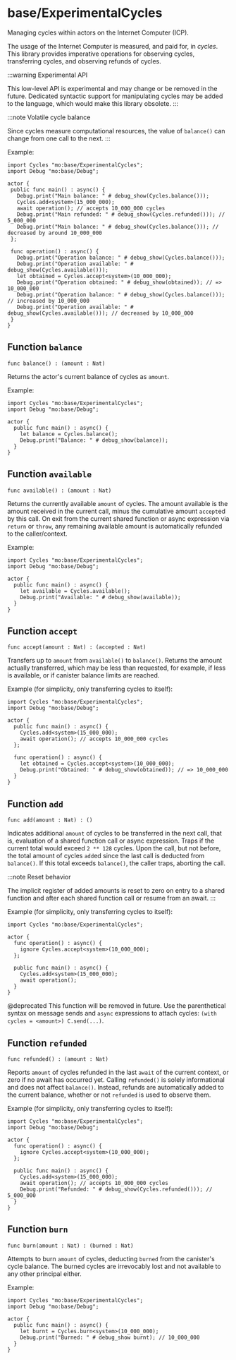 # base/ExperimentalCycles
Managing cycles within actors on the Internet Computer (ICP).

The usage of the Internet Computer is measured, and paid for, in _cycles_.
This library provides imperative operations for observing cycles, transferring cycles, and observing refunds of cycles.

:::warning Experimental API

This low-level API is experimental and may change or be removed in the future.
Dedicated syntactic support for manipulating cycles may be added to the language, which would make this library obsolete.
:::

:::note Volatile cycle balance

Since cycles measure computational resources, the value of `balance()` can change from one call to the next.
:::

Example:

```motoko no-repl
import Cycles "mo:base/ExperimentalCycles";
import Debug "mo:base/Debug";

actor {
 public func main() : async() {
   Debug.print("Main balance: " # debug_show(Cycles.balance()));
   Cycles.add<system>(15_000_000);
   await operation(); // accepts 10_000_000 cycles
   Debug.print("Main refunded: " # debug_show(Cycles.refunded())); // 5_000_000
   Debug.print("Main balance: " # debug_show(Cycles.balance())); // decreased by around 10_000_000
 };

 func operation() : async() {
   Debug.print("Operation balance: " # debug_show(Cycles.balance()));
   Debug.print("Operation available: " # debug_show(Cycles.available()));
   let obtained = Cycles.accept<system>(10_000_000);
   Debug.print("Operation obtained: " # debug_show(obtained)); // => 10_000_000
   Debug.print("Operation balance: " # debug_show(Cycles.balance())); // increased by 10_000_000
   Debug.print("Operation available: " # debug_show(Cycles.available())); // decreased by 10_000_000
 }
}
```

## Function `balance`
``` motoko no-repl
func balance() : (amount : Nat)
```

Returns the actor's current balance of cycles as `amount`.

Example:
```motoko no-repl
import Cycles "mo:base/ExperimentalCycles";
import Debug "mo:base/Debug";

actor {
  public func main() : async() {
    let balance = Cycles.balance();
    Debug.print("Balance: " # debug_show(balance));
  }
}
```

## Function `available`
``` motoko no-repl
func available() : (amount : Nat)
```

Returns the currently available `amount` of cycles.
The amount available is the amount received in the current call,
minus the cumulative amount `accept`ed by this call.
On exit from the current shared function or async expression via `return` or `throw`,
any remaining available amount is automatically refunded to the caller/context.

Example:
```motoko no-repl
import Cycles "mo:base/ExperimentalCycles";
import Debug "mo:base/Debug";

actor {
  public func main() : async() {
    let available = Cycles.available();
    Debug.print("Available: " # debug_show(available));
  }
}
```

## Function `accept`
``` motoko no-repl
func accept(amount : Nat) : (accepted : Nat)
```

Transfers up to `amount` from `available()` to `balance()`.
Returns the amount actually transferred, which may be less than
requested, for example, if less is available, or if canister balance limits are reached.

Example (for simplicity, only transferring cycles to itself):
```motoko no-repl
import Cycles "mo:base/ExperimentalCycles";
import Debug "mo:base/Debug";

actor {
  public func main() : async() {
    Cycles.add<system>(15_000_000);
    await operation(); // accepts 10_000_000 cycles
  };

  func operation() : async() {
    let obtained = Cycles.accept<system>(10_000_000);
    Debug.print("Obtained: " # debug_show(obtained)); // => 10_000_000
  }
}
```

## Function `add`
``` motoko no-repl
func add(amount : Nat) : ()
```

Indicates additional `amount` of cycles to be transferred in
the next call, that is, evaluation of a shared function call or
async expression.
Traps if the current total would exceed `2 ** 128` cycles.
Upon the call, but not before, the total amount of cycles ``add``ed since
the last call is deducted from `balance()`.
If this total exceeds `balance()`, the caller traps, aborting the call.

:::note Reset behavior

The implicit register of added amounts is reset to zero on entry to a shared function and after each shared function call or resume from an await.
:::

Example (for simplicity, only transferring cycles to itself):
```motoko no-repl
import Cycles "mo:base/ExperimentalCycles";

actor {
  func operation() : async() {
    ignore Cycles.accept<system>(10_000_000);
  };

  public func main() : async() {
    Cycles.add<system>(15_000_000);
    await operation();
  }
}
```

@deprecated This function will be removed in future. Use the parenthetical syntax on message sends and `async` expressions to attach cycles: `(with cycles = <amount>) C.send(...)`.

## Function `refunded`
``` motoko no-repl
func refunded() : (amount : Nat)
```

Reports `amount` of cycles refunded in the last `await` of the current
context, or zero if no await has occurred yet.
Calling `refunded()` is solely informational and does not affect `balance()`.
Instead, refunds are automatically added to the current balance,
whether or not `refunded` is used to observe them.

Example (for simplicity, only transferring cycles to itself):
```motoko no-repl
import Cycles "mo:base/ExperimentalCycles";
import Debug "mo:base/Debug";

actor {
  func operation() : async() {
    ignore Cycles.accept<system>(10_000_000);
  };

  public func main() : async() {
    Cycles.add<system>(15_000_000);
    await operation(); // accepts 10_000_000 cycles
    Debug.print("Refunded: " # debug_show(Cycles.refunded())); // 5_000_000
  }
}
```

## Function `burn`
``` motoko no-repl
func burn(amount : Nat) : (burned : Nat)
```

Attempts to burn `amount` of cycles, deducting `burned` from the canister's
cycle balance. The burned cycles are irrevocably lost and not available to any
other principal either.

Example:
```motoko no-repl
import Cycles "mo:base/ExperimentalCycles";
import Debug "mo:base/Debug";

actor {
  public func main() : async() {
    let burnt = Cycles.burn<system>(10_000_000);
    Debug.print("Burned: " # debug_show burnt); // 10_000_000
  }
}
```
